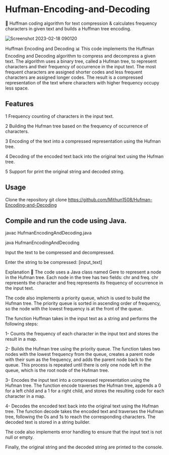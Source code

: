 # Hufman-Encoding-and-Decoding
📜️ Huffman coding algorithm for text compression &amp; calculates frequency characters in given text and builds a Huffman tree encoding.

![Screenshot 2023-02-18 090120](https://user-images.githubusercontent.com/93249038/219829528-435ebf36-fe76-4cc5-890b-2002ff25d2f3.png)

Huffman Encoding and Decoding
📊️ This code implements the Huffman Encoding and Decoding algorithm to compress and decompress a given text. The algorithm uses a binary tree, called a Hufman tree, to represent characters and their frequency of occurrence in the input text. The most frequent characters are assigned shorter codes and less frequent characters are assigned longer codes. The result is a compressed representation of the text where characters with higher frequency occupy less space.

## Features

 1 Frequency counting of characters in the input text.

 2 Building the Hufman tree based on the frequency of occurrence of characters.

 3 Encoding of the text into a compressed representation using the Hufman tree.

 4 Decoding of the encoded text back into the original text using the Hufman tree.

 5 Support for print the original string and decoded string.

## Usage
Clone the repository
git clone https://github.com/Mithun1508/Hufman-Encoding-and-Decoding

## Compile and run the code using Java.

javac HufmanEncodingAndDecoding.java

java HufmanEncodingAndDecoding

Input the text to be compressed and decompressed.

Enter the string to be compressed: [input_text]

Explanation
💾️ The code uses a Java class named Gere to represent a node in the Hufman tree. Each node in the tree has two fields: chr and freq. chr represents the character and freq represents its frequency of occurrence in the input text.

The code also implements a priority queue, which is used to build the Hufman tree. The priority queue is sorted in ascending order of frequency, so the node with the lowest frequency is at the front of the queue.

The function Huffman takes in the input text as a string and performs the following steps:

1- Counts the frequency of each character in the input text and stores the result in a map.

2- Builds the Hufman tree using the priority queue. The function takes two nodes with the lowest frequency from the queue, creates a parent node with their sum as the frequency, and adds the parent node back to the queue. This process is repeated until there is only one node left in the queue, which is the root node of the Hufman tree.

3- Encodes the input text into a compressed representation using the Hufman tree. The function encode traverses the Hufman tree, appends a 0 for a left child and a 1 for a right child, and stores the resulting code for each character in a map.

4- Decodes the encoded text back into the original text using the Hufman tree. The function decode takes the encoded text and traverses the Hufman tree, following the 0s and 1s to reach the corresponding characters. The decoded text is stored in a string builder.

The code also implements error handling to ensure that the input text is not null or empty.

Finally, the original string and the decoded string are printed to the console.
